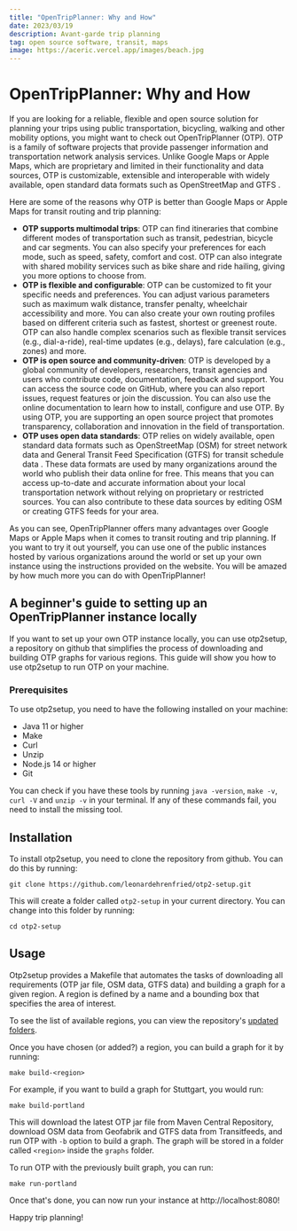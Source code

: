 ```yaml
---
title: "OpenTripPlanner: Why and How"
date: 2023/03/19
description: Avant-garde trip planning
tag: open source software, transit, maps
image: https://aceric.vercel.app/images/beach.jpg
---
```


# OpenTripPlanner: Why and How

If you are looking for a reliable, flexible and open source solution for planning your trips using public transportation, bicycling, walking and other mobility options, you might want to check out OpenTripPlanner (OTP). OTP is a family of software projects that provide passenger information and transportation network analysis services. Unlike Google Maps or Apple Maps, which are proprietary and limited in their functionality and data sources, OTP is customizable, extensible and interoperable with widely available, open standard data formats such as OpenStreetMap and GTFS .

Here are some of the reasons why OTP is better than Google Maps or Apple Maps for transit routing and trip planning:

- **OTP supports multimodal trips**: OTP can find itineraries that combine different modes of transportation such as transit, pedestrian, bicycle and car segments. You can also specify your preferences for each mode, such as speed, safety, comfort and cost. OTP can also integrate with shared mobility services such as bike share and ride hailing, giving you more options to choose from.
- **OTP is flexible and configurable**: OTP can be customized to fit your specific needs and preferences. You can adjust various parameters such as maximum walk distance, transfer penalty, wheelchair accessibility and more. You can also create your own routing profiles based on different criteria such as fastest, shortest or greenest route. OTP can also handle complex scenarios such as flexible transit services (e.g., dial-a-ride), real-time updates (e.g., delays), fare calculation (e.g., zones) and more.
- **OTP is open source and community-driven**: OTP is developed by a global community of developers, researchers, transit agencies and users who contribute code, documentation, feedback and support. You can access the source code on GitHub, where you can also report issues, request features or join the discussion. You can also use the online documentation to learn how to install, configure and use OTP. By using OTP, you are supporting an open source project that promotes transparency,
collaboration and innovation in the field of transportation.
- **OTP uses open data standards**: OTP relies on widely available, open standard data formats such as OpenStreetMap (OSM) for street network data
and General Transit Feed Specification (GTFS) for transit schedule data . These data formats are used by many organizations around the world who publish their data online for free. This means that you can access up-to-date and accurate information about your local transportation network without relying on proprietary or restricted sources. You can also contribute to these data sources by editing OSM or creating GTFS feeds for your area.

As you can see, OpenTripPlanner offers many advantages over Google Maps or Apple Maps when it comes to transit routing and trip planning. If you want to try it out yourself, you can use one of the public instances hosted by various organizations around the world or set up your own instance using the instructions provided on the website. You will be amazed by how much more you can do with OpenTripPlanner!

## A beginner's guide to setting up an OpenTripPlanner instance locally

If you want to set up your own OTP instance locally, you can use otp2setup, a repository on github that simplifies the process of downloading and building OTP graphs for various regions. This guide will show you how to use otp2setup to run OTP on your machine.

### Prerequisites

To use otp2setup, you need to have the following installed on your machine:

- Java 11 or higher
- Make
- Curl
- Unzip
- Node.js 14 or higher
- Git

You can check if you have these tools by running `java -version`, `make -v`, `curl -V` and `unzip -v` in your terminal. If any of these commands fail, you need to install the missing tool.

## Installation

To install otp2setup, you need to clone the repository from github. You can do this by running:

```
git clone https://github.com/leonardehrenfried/otp2-setup.git
```

This will create a folder called `otp2-setup` in your current directory. You can change into this folder by running:

```
cd otp2-setup
```

## Usage

Otp2setup provides a Makefile that automates the tasks of downloading all requirements (OTP jar file, OSM data, GTFS data) and building a graph for a given region. A region is defined by a name and a bounding box that specifies the area of interest.

To see the list of available regions, you can view the repository's [updated folders](https://github.com/leonardehrenfried/otp2-setup).

Once you have chosen (or added?) a region, you can build a graph for it by running:

```
make build-<region>
```

For example, if you want to build a graph for Stuttgart, you would run:

```
make build-portland
```

This will download the latest OTP jar file from Maven Central Repository, download OSM data from Geofabrik and GTFS data from Transitfeeds, and run OTP with `-b` option to build a graph. The graph will be stored in a folder called `<region>` inside the `graphs` folder.

To run OTP with the previously built graph, you can run:

```
make run-portland
```

Once that's done, you can now run your instance at http://localhost:8080! 

Happy trip planning!
